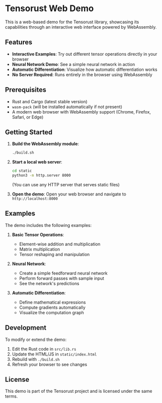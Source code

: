 # Tensorust Web Demo

This is a web-based demo for the Tensorust library, showcasing its capabilities through an interactive web interface powered by WebAssembly.

## Features

- **Interactive Examples**: Try out different tensor operations directly in your browser
- **Neural Network Demo**: See a simple neural network in action
- **Automatic Differentiation**: Visualize how automatic differentiation works
- **No Server Required**: Runs entirely in the browser using WebAssembly

## Prerequisites

- Rust and Cargo (latest stable version)
- `wasm-pack` (will be installed automatically if not present)
- A modern web browser with WebAssembly support (Chrome, Firefox, Safari, or Edge)

## Getting Started

1. **Build the WebAssembly module**:
   ```bash
   ./build.sh
   ```

2. **Start a local web server**:
   ```bash
   cd static
   python3 -m http.server 8000
   ```
   (You can use any HTTP server that serves static files)

3. **Open the demo**:
   Open your web browser and navigate to `http://localhost:8000`

## Examples

The demo includes the following examples:

1. **Basic Tensor Operations**:
   - Element-wise addition and multiplication
   - Matrix multiplication
   - Tensor reshaping and manipulation

2. **Neural Network**:
   - Create a simple feedforward neural network
   - Perform forward passes with sample input
   - See the network's predictions

3. **Automatic Differentiation**:
   - Define mathematical expressions
   - Compute gradients automatically
   - Visualize the computation graph

## Development

To modify or extend the demo:

1. Edit the Rust code in `src/lib.rs`
2. Update the HTML/JS in `static/index.html`
3. Rebuild with `./build.sh`
4. Refresh your browser to see changes

## License

This demo is part of the Tensorust project and is licensed under the same terms.
